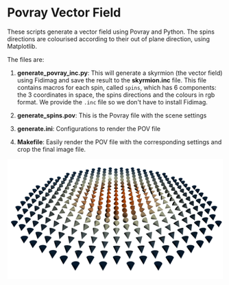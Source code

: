 # Povray Vector Field

These scripts generate a vector field using Povray and Python.  The spins
directions are colourised according to their out of plane direction, using
Matplotlib.

The files are:

1. **generate_povray_inc.py**: This will generate a skyrmion (the vector field)
   using Fidimag and save the result to the **skyrmion.inc** file. This file
contains macros for each spin, called `spins`, which has 6 components: the 3
coordinates in space, the spins directions and the colours in rgb format.  We
provide the `.inc` file so we don't have to install Fidimag.

2. **generate_spins.pov**: This is the Povray file with the scene settings

3. **generate.ini**: Configurations to render the POV file

4. **Makefile**: Easily render the POV file with the corresponding settings and
   crop the final image file.

![](figs/skyrmion.png)


